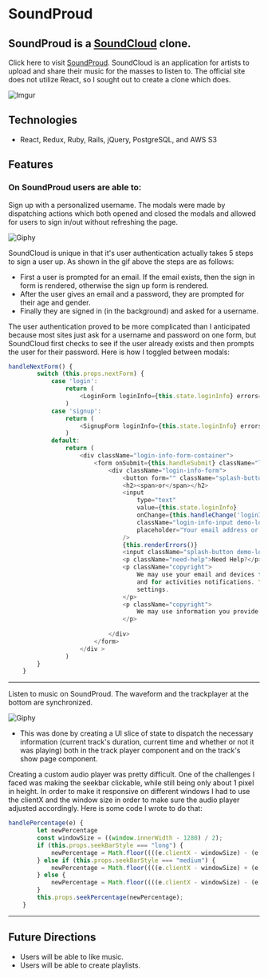 # SoundProud 
## SoundProud is a [SoundCloud](http://www.soundcloud.com/ "SoundCloud") clone. ##
Click here to visit [SoundProud](https://soundproud.herokuapp.com/#/ "SoundProud"). SoundCloud is an application for artists to upload and share their music for the masses to listen to. The official site does not utilize React, so I sought out to create a clone which does.

![Imgur](https://i.imgur.com/Vfpoby9.png)

## Technologies ##
+ React, Redux, Ruby, Rails, jQuery, PostgreSQL, and AWS S3
 
## Features ##
### On SoundProud users are able to: ###

Sign up with a personalized username. The modals were made by dispatching actions which both opened and closed the modals and allowed for users to sign in/out without refreshing the page.

![Giphy](https://media.giphy.com/media/iJmtWYxfqgU0qMgujr/giphy.gif)

SoundCloud is unique in that it's user authentication actually takes 5 steps to sign a user up. As shown in the gif above the steps are as follows:

 + First a user is prompted for an email. If the email exists, then the sign in form is rendered, otherwise the sign up form is rendered.
 + After the user gives an email and a password, they are prompted for their age and gender.
 + Finally they are signed in (in the background) and asked for a username.

The user authentication proved to be more complicated than I anticipated because most sites just ask for a username and password on one form, but SoundCloud first checks to see if the user already exists and then prompts the user for their password. Here is how I toggled between modals:

```javascript
handleNextForm() {
        switch (this.props.nextForm) {
            case 'login':
                return (
                    <LoginForm loginInfo={this.state.loginInfo} errors={this.props.errors} clearErrors={this.props.clearErrors} login={this.props.login} closeModal={this.props.closeModal} openModal={this.props.openModal} history={this.props.history} session={this.props.session}/>
                )
            case 'signup':
                return (
                    <SignupForm loginInfo={this.state.loginInfo} errors={this.props.errors} clearErrors={this.props.clearErrors} signup={this.props.signup} updateUsername={this.props.updateUsername} closeModal={this.props.closeModal} openModal={this.props.openModal} history={this.props.history} session={this.props.session}/>
                )
            default: 
                return (
                    <div className="login-info-form-container">
                        <form onSubmit={this.handleSubmit} className="login-form-box">
                            <div className="login-info-form">
                                <button form="" className="splash-button modal demo-login modal-item modal-buttons" onClick={this.demoLogin}>Demo Login</button>
                                <h2><span>or</span></h2>
                                <input
                                    type="text"
                                    value={this.state.loginInfo}
                                    onChange={this.handleChange('loginInfo')}
                                    className="login-info-input demo-login modal-item modal-buttons"
                                    placeholder="Your email address or profile URL *"
                                />
                                {this.renderErrors()}
                                <input className="splash-button demo-login modal-item modal-buttons" type="submit" value="Continue" />
                                <p className="need-help">Need Help?</p>
                                <p className="copyright">
                                    We may use your email and devices for updates and tips on SoundCloud's products and services, 
                                    and for activities notifications. You can unsubscribe for free at any time in your notification 
                                    settings.
                                </p>
                                <p className="copyright">
                                    We may use information you provide us in order to show you targeted ads as described in our <span className="privacy-policy">Privacy Policy.</span>
                                </p>
        
                            </div>
                        </form>
                    </div >
                )
        }
    }
```

  - - - -
  
Listen to music on SoundProud. The waveform and the trackplayer at the bottom are synchronized. 

  ![Giphy](https://media.giphy.com/media/PnrensvlfFUgoGCcCO/giphy.gif)
  
+ This was done by creating a UI slice of state to dispatch the necessary information (current track's duration, current time and whether or not it was playing) both in the track player component and on the track's show page component.

Creating a custom audio player was pretty difficult. One of the challenges I faced was making the seekbar clickable, while still being only about 1 pixel in height. In order to make it responsive on different windows I had to use the clientX and the window size in order to make sure the audio player adjusted accordingly. Here is some code I wrote to do that:

```javascript
handlePercentage(e) {
        let newPercentage
        const windowSize = ((window.innerWidth - 1280) / 2);
        if (this.props.seekBarStyle === "long") {
            newPercentage = Math.floor((((e.clientX - windowSize) - (e.currentTarget.offsetLeft * 1.5)) / (e.currentTarget.offsetWidth) * 100));
        } else if (this.props.seekBarStyle === "medium") {
            newPercentage = Math.floor((((e.clientX - windowSize) + (e.currentTarget.offsetLeft * 107)) / (e.currentTarget.offsetWidth) * 100));
        } else {
            newPercentage = Math.floor((((e.clientX - windowSize) - (e.currentTarget.offsetLeft * 1.25)) / (e.currentTarget.offsetWidth) * 100));
        }
        this.props.seekPercentage(newPercentage);
    }
```

  - - - -
## Future Directions ##
 + Users will be able to like music.
 + Users will be able to create playlists.


 
